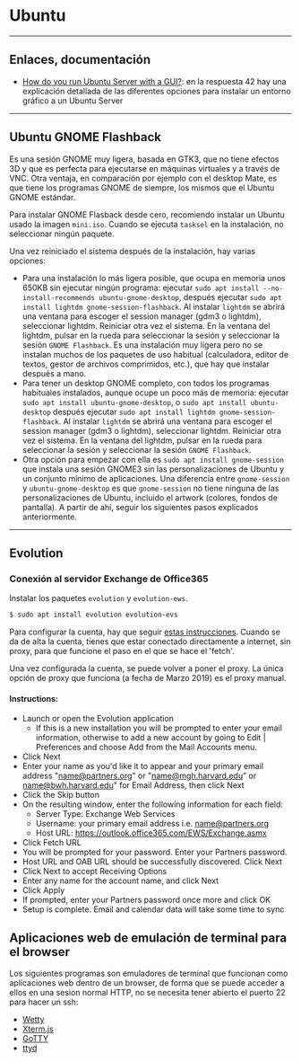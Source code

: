 # Ubuntu

---

## Enlaces, documentación

* [How do you run Ubuntu Server with a GUI?](https://askubuntu.com/questions/53822/how-do-you-run-ubuntu-server-with-a-gui): en la respuesta 42 hay una explicación detallada de las diferentes opciones para instalar un entorno gráfico a un Ubuntu Server

---

## Ubuntu GNOME Flashback

Es una sesión GNOME muy ligera, basada en GTK3, que no tiene efectos 3D y que es perfecta para ejecutarse en máquinas virtuales y a través de VNC. Otra ventaja, en comparación por ejemplo con el desktop Mate, es que tiene los programas GNOME de siempre, los mismos que el Ubuntu GNOME estándar.

Para instalar GNOME Flasback desde cero, recomiendo instalar un Ubuntu usado la imagen `mini.iso`. Cuando se ejecuta `tasksel` en la instalación, no seleccionar ningún paquete.

Una vez reiniciado el sistema después de la instalación, hay varias opciones:

* Para una instalación lo más ligera posible, que ocupa en memoria unos 650KB sin ejecutar ningún programa: ejecutar `sudo apt install --no-install-recommends ubuntu-gnome-desktop`, después ejecutar `sudo apt install lightdm gnome-session-flashback`. Al instalar `lightdm` se abrirá una ventana para escoger el session manager (gdm3 o lightdm), seleccionar lightdm. Reiniciar otra vez el sistema. En la ventana del lightdm, pulsar en la rueda para seleccionar la sesión y seleccionar la sesión `GNOME Flashback`. Es una instalación muy ligera pero no se instalan muchos de los paquetes de uso habitual (calculadora, editor de textos, gestor de archivos comprimidos, etc.), que hay que instalar después a mano.
* Para tener un desktop GNOME completo, con todos los programas habituales instalados, aunque ocupe un poco más de memoria: ejecutar `sudo apt install ubuntu-gnome-desktop`, o `sudo apt install ubuntu-desktop` después ejecutar `sudo apt install lightdm gnome-session-flashback`. Al instalar `lightdm` se abrirá una ventana para escoger el session manager (gdm3 o lightdm), seleccionar lightdm. Reiniciar otra vez el sistema. En la ventana del lightdm, pulsar en la rueda para seleccionar la sesión y seleccionar la sesión `GNOME Flashback`.
* Otra opción para empezar con ella es `sudo apt install gnome-session` que instala una sesión GNOME3 sin las personalizaciones de Ubuntu y un conjunto mínimo de aplicaciones. Una diferencia entre `gnome-session` y `ubuntu-gnome-desktop` es que `gnome-session` no tiene ninguna de las personalizaciones de Ubuntu, incluido el artwork (colores, fondos de pantalla). A partir de ahí, seguir los siguientes pasos explicados anteriormente.

---

## Evolution

### Conexión al servidor Exchange de Office365

Instalar los paquetes `evolution` y `evolution-ews`.

```bash
$ sudo apt install evolution evolution-evs
```

Para configurar la cuenta, hay que seguir [estas instrucciones](https://rc.partners.org/kb/article/2702). Cuando se da de alta la cuenta, tienes que estar conectado directamente a internet, sin proxy, para que funcione el paso en el que se hace el 'fetch'.

Una vez configurada la cuenta, se puede volver a poner el proxy. La única opción de proxy que funciona (a fecha de Marzo 2019) es el proxy manual.

#### Instructions:

* Launch or open the Evolution application
    * If this is a new installation you will be prompted to enter your email information, otherwise to add a new account by going to Edit | Preferences and choose Add from the Mail Accounts menu.
* Click Next
* Enter your name as you'd like it to appear and your primary email address "name@partners.org" or "name@mgh.harvard.edu" or name@bwh.harvard.edu" for Email Address, then click Next
* Click the Skip button
* On the resulting window, enter the following information for each field:
    * Server Type: Exchange Web Services
    * Username: your primary email address i.e. name@partners.org
    * Host URL: https://outlook.office365.com/EWS/Exchange.asmx
* Click Fetch URL
* You will be prompted for your password. Enter your Partners password.
* Host URL and OAB URL should be successfully discovered. Click Next
* Click Next to accept Receiving Options
* Enter any name for the account name, and click Next
* Click Apply
* If prompted, enter your Partners password once more and click OK
* Setup is complete. Email and calendar data will take some time to sync

## Aplicaciones web de emulación de terminal para el browser

Los siguientes programas son emuladores de terminal que funcionan como aplicaciones web dentro de un browser, de forma que se puede acceder a ellos en una sesion normal HTTP, no se necesita tener abierto el puerto 22 para hacer un ssh:

* [Wetty](https://github.com/krishnasrinivas/wetty)
* [Xterm.js](https://github.com/xtermjs/xterm.js)
* [GoTTY](https://github.com/yudai/gotty)
* [ttyd](https://github.com/tsl0922/ttyd)
